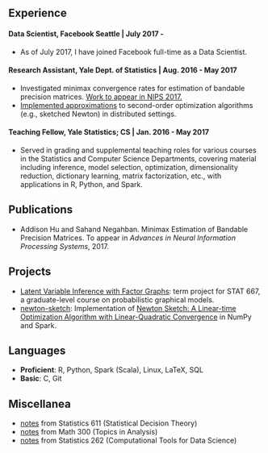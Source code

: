 ## Experience
#### **Data Scientist, Facebook Seattle** | July 2017 - 
* As of July 2017, I have joined Facebook full-time as a Data Scientist.

#### **Research Assistant, Yale Dept. of Statistics** | Aug. 2016 - May 2017
* Investigated minimax convergence rates for estimation of bandable precision
  matrices.  [Work to appear in NIPS 2017.](
  https://nips.cc/Conferences/2017/Schedule?showEvent=9265)
* [Implemented approximations](https://github.com/huisaddison/newton-sketch)
  to second-order optimization algorithms (e.g., sketched Newton) in
  distributed settings.

#### **Teaching Fellow, Yale Statistics; CS** | Jan. 2016 - May 2017
* Served in grading and supplemental teaching roles for various courses in
  the Statistics and Computer Science Departments, covering material including
  inference, model selection, optimization, dimensionality reduction,
  dictionary learning, matrix factorization, etc., with applications in
  R, Python, and Spark.

## Publications
* Addison Hu and Sahand Negahban.  Minimax Estimation of Bandable Precision
  Matrices.  To appear in _Advances in Neural Information Processing Systems_,
  2017.

## Projects
* [Latent Variable Inference with Factor Graphs](pdfs/LatentVariableInferenceWithFactorGraphs.pdf):
  term project for STAT 667, a graduate-level course on probabilistic graphical
  models.  
* [newton-sketch](https://github.com/huisaddison/newton-sketch): Implementation of [Newton Sketch: A Linear-time Optimization Algorithm with Linear-Quadratic Convergence](https://arxiv.org/abs/1505.02250)
  in NumPy and Spark.
  

## Languages
* **Proficient**: R, Python, Spark (Scala), Linux, LaTeX, SQL
* **Basic**: C, Git

## Miscellanea
* [notes](pdfs/STAT611Notes.pdf) from Statistics 611 (Statistical Decision Theory)
* [notes](classnotes/math300.html) from Math 300 (Topics in Analysis)
* [notes](pdfs/STAT262Notes.pdf) from Statistics 262 (Computational Tools for
  Data Science)
